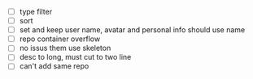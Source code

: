 * [ ] type filter
* [ ] sort
* [ ] set and keep user name, avatar and personal info should use name
* [ ] repo container overflow
* [ ] no issus them use skeleton
* [ ] desc to long, must cut  to two line
* [ ] can't add same repo
